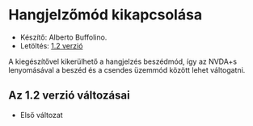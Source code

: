 # Hangjelzőmód kikapcsolása #
*	 Készítő: Alberto Buffolino.
*	 Letöltés: [1.2 verzió][1]

A kiegészítővel kikerülhető a hangjelzés beszédmód, így az NVDA+s
lenyomásával a beszéd és a csendes üzemmód között lehet váltogatni.

## Az 1.2 verzió változásai ##
*	 Első változat

[1]: http://addons.nvda-project.org/files/get.php?file=nb
